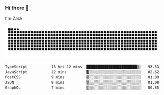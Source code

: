 ### Hi there 👋
I'm Zack

![](https://raw.githubusercontent.com/z4cki/z4cki/refs/heads/output/github-contribution-grid-snake.svg)
<!--START_SECTION:waka-->

```txt
TypeScript           13 hrs 12 mins  ███████████████████████▒░   93.53 %
JavaScript           22 mins         ▓░░░░░░░░░░░░░░░░░░░░░░░░   02.62 %
PostCSS              9 mins          ▒░░░░░░░░░░░░░░░░░░░░░░░░   01.09 %
JSON                 9 mins          ▒░░░░░░░░░░░░░░░░░░░░░░░░   01.08 %
GraphQL              7 mins          ▒░░░░░░░░░░░░░░░░░░░░░░░░   00.85 %
```

<!--END_SECTION:waka-->
